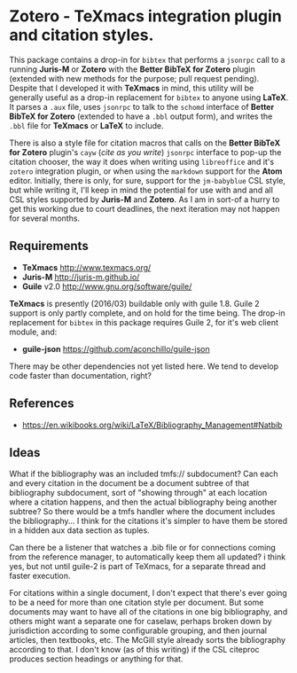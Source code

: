 Zotero - TeXmacs integration plugin and citation styles.
========================================================

This package contains a drop-in for `bibtex` that performs a `jsonrpc` call to a running **Juris-M** or **Zotero** with the **Better BibTeX for Zotero** plugin (extended with new methods for the purpose; pull request pending). Despite that I developed it with **TeXmacs** in mind, this utility will be generally useful as a drop-in replacement for `bibtex` to anyone using **LaTeX**. It parses a `.aux` file, uses `jsonrpc` to talk to the `schomd` interface of **Better BibTeX for Zotero** (extended to have a `.bbl` output form), and writes the `.bbl` file for **TeXmacs** or **LaTeX** to include.

There is also a style file for citation macros that calls on the **Better BibTeX for Zotero** plugin's `cayw` (*cite as you write*) `jsonrpc` interface to pop-up the citation chooser, the way it does when writing using `libreoffice` and it's `zotero` integration plugin, or when using the `markdown` support for the **Atom** editor. Initially, there is only, for sure, support for the `jm-babyblue` CSL style, but while writing it, I'll keep in mind the potential for use with and and all CSL styles supported by **Juris-M** and **Zotero**. As I am in sort-of a hurry to get this working due to court deadlines, the next iteration may not happen for several months.

Requirements
------------

  * **TeXmacs** <http://www.texmacs.org/>
  * **Juris-M** <http://juris-m.github.io/>
  * **Guile** v2.0 <http://www.gnu.org/software/guile/>

**TeXmacs** is presently (2016/03) buildable only with guile 1.8. Guile 2 support is only partly complete, and on hold for the time being. The drop-in replacement for `bibtex` in this package requires Guile 2, for it's web client module, and:

  * **guile-json** <https://github.com/aconchillo/guile-json>

There may be other dependencies not yet listed here. We tend to develop code faster than documentation, right?

References
----------

  * <https://en.wikibooks.org/wiki/LaTeX/Bibliography_Management#Natbib>

Ideas
-----

What if the bibliography was an included tmfs:// subdocument? Can each and every citation in the document be a document subtree of that bibliography subdocument, sort of "showing through" at each location where a citation happens, and then the actual bibliography being another subtree? So there would be a tmfs handler where the document includes the bibliography... I think for the citations it's simpler to have them be stored in a hidden aux data section as tuples.

Can there be a listener that watches a .bib file or for connections coming from the reference manager, to automatically keep them all updated? i think yes, but not until guile-2 is part of TeXmacs, for a separate thread and faster execution.

For citations within a single document, I don't expect that there's ever going to be a need for more than one citation style per document. But some documents may want to have all of the citations in one big bibliography, and others might want a separate one for caselaw, perhaps broken down by jurisdiction according to some configurable grouping, and then journal articles, then textbooks, etc. The McGill style already sorts the bibliography according to that. I don't know (as of this writing) if the CSL citeproc produces section headings or anything for that.
